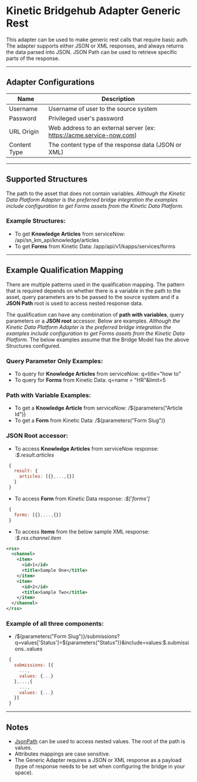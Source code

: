 # Kinetic Bridgehub Adapter Generic Rest
This adapter can be used to make generic rest calls that require basic auth.  The adapter supports either JSON or XML responses, and always returns the data parsed into JSON. JSON Path can be used to retrieve specific parts of the response.
___
## Adapter Configurations
Name | Description
------------ | -------------
Username | Username of user to the source system
Password | Privileged user's password
URL Origin | Web address to an external server (ex: https://acme.service-now.com)
Content Type | The content type of the response data (JSON or XML)
___
## Supported Structures
The path to the asset that does not contain variables.  _Although the Kinetic Data Platform Adapter is the preferred bridge integration the examples include configuration to get Forms assets from the Kinetic Data Platform._

### Example Structures:
* To get **Knowledge Articles** from serviceNow: /api/sn_km_api/knowledge/articles
* To get **Forms** from Kinetic Data: /app/api/v1/kapps/services/forms

___
## Example Qualification Mapping
There are multiple patterns used in the qualification mapping.  The pattern that is required depends on whether there is a variable in the path to the asset, query parameters are to be passed to the source system and if a **JSON Path** root is used to access nested response data.

The qualification can have any combination of **path with variables**, query parameters or a **JSON root** accessor.  Below are examples.  _Although the Kinetic Data Platform Adapter is the preferred bridge integration the examples include configuration to get Forms assets from the Kinetic Data Platform._  The below examples assume that the Bridge Model has the above Structures configured.

### Query Parameter Only Examples:
* To query for **Knowledge Articles** from serviceNow: q=title="how to"
* To query for **Forms** from Kinetic Data: q=name *=* "HR"&limit=5

### Path with Variable Examples:
* To get a **Knowledge Article** from serviceNow: /${parameters("Article Id")}
* To get a **Form** from Kinetic Data: /${parameters("Form Slug")}

### JSON Root accessor:
* To access **Knowledge Articles** from serviceNow response: _:$.result.articles_
``` javascript
 {
   result: {
     articles: [{},...,{}]
   }
 }
```

* To access **Form** from Kinetic Data response: _:$['forms']_
``` javascript
 {
   forms: [{},...,{}]
 }
```

* To access **items** from the below sample XML response: _:$.rss.channel.item_
``` xml
<rss>
  <channel>
    <item>
      <id>1</id>
      <title>Sample One</title>
    </item>
    <item>
      <id>2</id>
      <title>Sample Two</title>
    </item>
  </channel>
</rss>
```

### Example of all three components:
* /${parameters("Form Slug")}/submissions?q=values['Status']=${parameters("Status")}&include=values:$.submissions..values
``` javascript
 {
   submissions: [{
     ...,
     values: {...}
   },...,{
     ...,
     values: {...}
   }]
 }
```
___
## Notes
* [JsonPath](https://github.com/json-path/JsonPath#path-examples) can be used to access nested values. The root of the path is values.
* Attributes mappings are case sensitive.
* The Generic Adapter requires a JSON or XML response as a payload (type of response needs to be set when configuring the bridge in your space).

